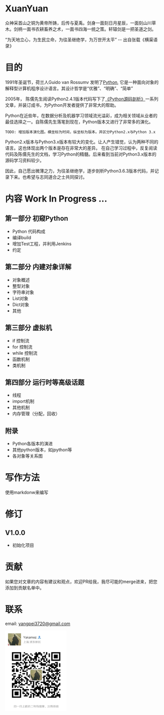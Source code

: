 # XuanYuan
众神采首山之铜为黄帝所铸，后传与夏禹。剑身一面刻日月星辰，一面刻山川草木。剑柄一面书农耕畜养之术，一面书四海一统之策。轩辕剑是一把圣道之剑。

“为天地立心，为生民立命，为往圣继绝学，为万世开太平” -- 出自张载《横渠语录》

# 目的
1991年圣诞节，荷兰人Guido van Rossumv 发明了[Python](https://www.python.org/), 它是一种面向对象的解释型计算机程序设计语言。其设计哲学是“优雅”、“明确”、“简单”

2005年， 陈儒先生阅读Python2.4.1版本代码写下了[《Python源码剖析》](http://blog.csdn.net/balabalamerobert/article/details/567580)一系列文章，并装订成书，为Python开发者提供了非常大的帮助。

Python在近些年，在数据分析及机器学习领域流光溢彩，成为相关领域从业者的最佳选择之一。自陈儒先生落笔到现在，Python版本又进行了非常多的演化。
    
    TODO: 增加版本演化图。横坐标为时间，纵坐标为版本。并区分Python2.x与Python 3.x

Python2.x版本与Python3.x版本有较大的变化。让人产生错觉，认为两种不同的语言。这也体现出两个版本是存在非常大的差异。 在自己学习过程中，反复阅读代码及陈儒先生的文档，学习Python的精髓。后来看到当前对Python3.x版本的源码学习资料较少。

因此，自己愿出微薄之力，为往圣继绝学，逐步剖析Python3.6.3版本代码，并记录下来。也希望与志同道合之士共同探讨。

# 内容  Work In Progress ...

## 第一部分 初窥Python
* Python 代码构成
* 编译build
* 增加Test工程，并利用Jenkins
* 约定

## 第二部分 内建对象详解
* 对象概述
* 整型对象
* 字符串对象
* List对象
* Dict对象
* 其他


## 第三部分 虚拟机
* if 控制流
* for 控制流
* while 控制流
* 函数机制
* 类机制

## 第四部分 运行时等高级话题
* 线程
* import机制
* 其他机制
* 内存管理（分配，回收）

## 附录
* Python各版本的演进
* 其他python版本，如jpython等
* 各对象等关系图

# 写作方法
使用markdonw来编写

# 修订

## V1.0.0
 * 初始化项目

# 贡献
如果您对文章的内容有建议和观点，欢迎PR给我，我尽可能的merge进来，把您添加到贡献名单中。

# 联系
email: yangpei3720@gmail.com

<img src="/image/weixin.jpg" width="200" height="260" alt="Yakamoz微信" align=left />
